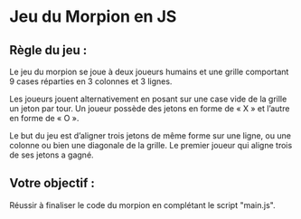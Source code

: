 # Jeu du Morpion en JS

## Règle du jeu :
Le jeu du morpion se joue à deux joueurs humains et une grille comportant 9 cases réparties en 3
colonnes et 3 lignes.

Les joueurs jouent alternativement en posant sur une case vide de la grille un jeton par tour. Un
joueur possède des jetons en forme de « X » et l’autre en forme de « O ».

Le but du jeu est d’aligner trois jetons de même forme sur une ligne, ou une colonne ou bien une
diagonale de la grille. Le premier joueur qui aligne trois de ses jetons a gagné.

## Votre objectif :
Réussir à finaliser le code du morpion en complétant le script "main.js".
